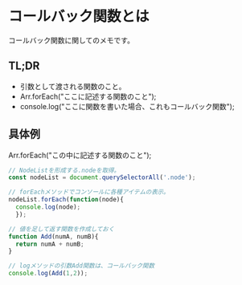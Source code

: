 # コールバック関数とは

コールバック関数に関してのメモです。

## TL;DR
- 引数として渡される関数のこと。
- Arr.forEach("ここに記述する関数のこと");
- console.log("ここに関数を書いた場合、これもコールバック関数");

## 具体例
Arr.forEach("この中に記述する関数のこと");
```nodeList.js
// NodeListを形成する.nodeを取得。
const nodeList = document.querySelectorAll('.node');

// forEachメソッドでコンソールに各種アイテムの表示。
nodeList.forEach(function(node){
  console.log(node);
  });
```

```console.js
// 値を足して返す関数を作成しておく
function Add(numA, numB){
  return numA + numB;
}

// logメソッドの引数Add関数は、コールバック関数
console.log(Add(1,2));
```
